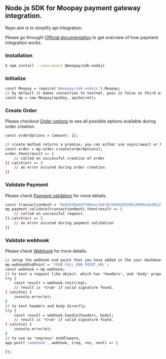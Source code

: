 ## Node.js SDK for Moopay payment gateway integration.

Repo aim is to simplify api integration.

Please go throught [Official documentation](https://docs.moopay.live) to get overview of how payment integration works.

### Installation

```sh
$ npm install --save-exact @moopay/sdk-nodejs
```

### Initialize

```sh
const Moopay = require('@moopay/sdk-nodejs').Moopay;
// by default it makes connection to testnet, pass in false as third argument to connect to production servers.
const mp = new Moopay(apiKey, apiSecret);
```

### Create Order

Please checkout [Order options](https://docs.moopay.live/api%20access/create-order/) to see all possible options available during order creation.

```sh
const orderOptions = {amount: 1};

// create method returns a promise, you can either use async/await or handle the promise yourself.
const order = mp.order.create(orderOptions);
order.then(result => {
    // called on successful creation of order
}).catch(err => {
    // an error occured during order creation.
})
```

### Validate Payment

Please check [Payment validation](https://docs.moopay.live/api%20access/validate-payment/) for more details.

```sh
const transactionHash = '0x01d18ad4f395eec42678c6564d2820b18986b3ed012527f0bf5c22ef1450fc83';
mp.payment.validate(transactionHash).then(result => {
    // called on successful request.
}).catch(err => {
    // an error occured during payment validation
})
```

### Validate webhook

Please check [Webhook](https://docs.moopay.live/api%20access/webhook/) for more details.

```sh
// setup the webhook end point that you have added in the your dashboard settings.
mp.webhookEndPoint = 'YOUR_FULL_END_POINT_URL';
const webhook = mp.webhook;
// to test a request like object. which has *headers*, and *body* property
try {
    const result = webhook.test(req);
    // result is *true* if valid signature found.
} catch(e) {
    console.error(e);
}
// to test headers and body directly.
try {
    const result = webhook.handle(headers, body);
    // result is *true* if valid signature found.
} catch(e) {
    console.error(e);
}
// to use as *express* middleware,
app.post('/webhook', webhook, (req, res, next) => {

});
```
